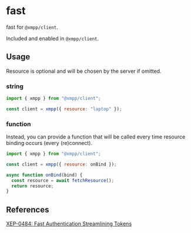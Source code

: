 # fast

fast for `@xmpp/client`.

Included and enabled in `@xmpp/client`.

## Usage

Resource is optional and will be chosen by the server if omitted.

### string

```js
import { xmpp } from "@xmpp/client";

const client = xmpp({ resource: "laptop" });
```

### function

Instead, you can provide a function that will be called every time resource binding occurs (every (re)connect).

```js
import { xmpp } from "@xmpp/client";

const client = xmpp({ resource: onBind });

async function onBind(bind) {
  const resource = await fetchResource();
  return resource;
}
```

## References

[XEP-0484: Fast Authentication Streamlining Tokens](https://xmpp.org/extensions/xep-0484.html)
